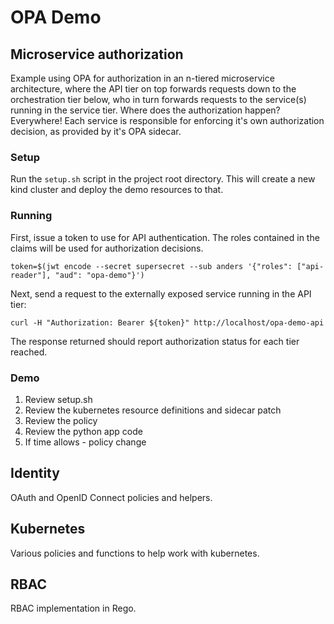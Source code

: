 # OPA Demo

## Microservice authorization

Example using OPA for authorization in an n-tiered microservice architecture, where the API tier on top forwards requests down to the orchestration tier below, who in turn forwards requests to the service(s) running in the service tier. Where does the authorization happen? Everywhere! Each service is responsible for enforcing it's own authorization decision, as provided by it's OPA sidecar.

### Setup

Run the `setup.sh` script in the project root directory. This will create a new kind cluster and deploy the demo resources to that.

### Running

First, issue a token to use for API authentication. The roles contained in the claims will be used for authorization decisions.

```shell
token=$(jwt encode --secret supersecret --sub anders '{"roles": ["api-reader"], "aud": "opa-demo"}')
```

Next, send a request to the externally exposed service running in the API tier:

```shell
curl -H "Authorization: Bearer ${token}" http://localhost/opa-demo-api
```

The response returned should report authorization status for each tier reached.

### Demo

1. Review setup.sh
2. Review the kubernetes resource definitions and sidecar patch
3. Review the policy
4. Review the python app code
5. If time allows - policy change

## Identity

OAuth and OpenID Connect policies and helpers.

## Kubernetes

Various policies and functions to help work with kubernetes.

## RBAC

RBAC implementation in Rego.